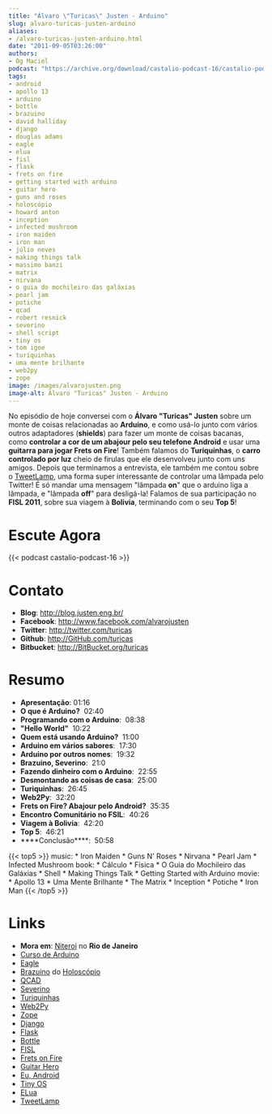 ```yaml
---
title: "Álvaro \"Turicas\" Justen - Arduino"
slug: alvaro-turicas-justen-arduino
aliases:
- /alvaro-turicas-justen-arduino.html
date: "2011-09-05T03:26:00"
authors:
- Og Maciel
podcast: "https://archive.org/download/castalio-podcast-16/castalio-podcast-16.mp3"
tags:
- android
- apollo 13
- arduino
- bottle
- brazuino
- david halliday
- django
- douglas adams
- eagle
- elua
- fisl
- flask
- frets on fire
- getting started with arduino
- guitar hero
- guns and roses
- holoscópio
- howard anton
- inception
- infected mushroom
- iron maiden
- iron man
- júlio neves
- making things talk
- massimo banzi
- matrix
- nirvana
- o guia do mochileiro das galáxias
- pearl jam
- potiche
- qcad
- robert resnick
- severino
- shell script
- tiny os
- tom igoe
- turiquinhas
- uma mente brilhante
- web2py
- zope
image: /images/alvarojusten.png
image-alt: Álvaro "Turicas" Justen - Arduino
---
```


No episódio de hoje conversei com o **Álvaro \"Turicas\" Justen** sobre
um monte de coisas relacionadas ao **Arduino**, e como usá-lo junto com
vários outros adaptadores (**shields**) para fazer um monte de coisas
bacanas, como **controlar a cor de um abajour pelo seu telefone
Android** e usar uma **guitarra para jogar Frets on Fire**! Também
falamos do **Turiquinhas**, o **carro controlado por luz** cheio de
firulas que ele desenvolveu junto com uns amigos. Depois que terminamos
a entrevista, ele também me contou sobre o
[TweetLamp](http://GitHub.com/turicas/tweetlamp), uma forma super
interessante de controlar uma lâmpada pelo Twitter! É só mandar uma
mensagem \"lâmpada **on**\" que o arduino liga a lâmpada, e \"lâmpada
**off**\" para desligá-la! Falamos de sua participação no **FISL 2011**,
sobre sua viagem à **Bolivia**, terminando com o seu **Top 5**!

<div class="clearfix"></div>

# Escute Agora

{{< podcast castalio-podcast-16 >}}

# Contato

- **Blog**: <http://blog.justen.eng.br/>
- **Facebook**: http://www.facebook.com/alvarojusten
- **Twitter**: <http://twitter.com/turicas>
- **Github**: <http://GitHub.com/turicas>
- **Bitbucket**: <http://BitBucket.org/turicas>

# Resumo

- **Apresentação**: 01:16
- **O que é Arduino?**  02:40
- **Programando com o Arduino**:  08:38
- **\"Hello World\"**  10:22
- **Quem está usando Arduino?**  11:00
- **Arduino em vários sabores**:  17:30
- **Arduino por outros nomes**:  19:32
- **Brazuino, Severino**:  21:0
- **Fazendo dinheiro com o Arduino**:  22:55
- **Desmontando as coisas de casa**:  25:00
- **Turiquinhas**:  26:45
- **Web2Py**:  32:20
- **Frets on Fire? Abajour pelo Android?**  35:35
- **Encontro Comunitário no FSIL**:  40:26
- **Viagem à Bolivia**:  42:20
- **Top 5**:  46:21
- \*\*\*\*Conclusão\*\*\*\*:  50:58

{{< top5 >}}
music:
    * Iron Maiden
    * Guns N\' Roses
    * Nirvana
    * Pearl Jam
    * Infected Mushroom
book:
    * Cálculo
    * Física
    * O Guia do Mochileiro das Galáxias
    * Shell
    * Making Things Talk
    * Getting Started with Arduino
movie:
    * Apollo 13
    * Uma Mente Brilhante
    * The Matrix
    * Inception
    * Potiche
    * Iron Man
{{< /top5 >}}

# Links

- **Mora em**:
    [Niteroi](http://maps.google.com/maps?q=Niteroi+-+Rio+de+Janeiro,+Brazil&hl=en&sll=35.930614,-79.030686&sspn=0.014386,0.03283&vpsrc=0&t=h&z=12) no
    **Rio de Janeiro**
- [Curso de Arduino](http://CursoDeArduino.com.br/)
- [Eagle](https://secure.wikimedia.org/wikipedia/en/wiki/Eagle_(program))
- [Brazuino](http://brasuino.holoscopio.com/) do
    [Holoscópio](http://holoscopio.com/)
- [QCAD](https://secure.wikimedia.org/wikipedia/en/wiki/QCad)
- [Severino](http://arduino.cc/en/Main/ArduinoBoardSerialSingleSided3)
- [Turiquinhas](http://www.justen.eng.br/Turiquinhas/)
- [Web2Py](http://www.web2py.com/)
- [Zope](http://zope2.zope.org/)
- [Django](https://www.djangoproject.com/)
- [Flask](http://flask.pocoo.org/)
- [Bottle](http://bottlepy.org/docs/dev/)
- [FISL](https://secure.wikimedia.org/wikipedia/en/wiki/F%C3%B3rum_Internacional_Software_Livre)
- [Frets on Fire](http://fretsonfire.sourceforge.net/)
- [Guitar Hero](http://www.guitarherogame.com/gh1/)
- [Eu, Android](http://www.euandroid.com.br/)
- [Tiny OS](http://www.tinyos.net/)
- [ELua](http://www.eluaproject.net/)
- [TweetLamp](http://GitHub.com/turicas/tweetlamp)
